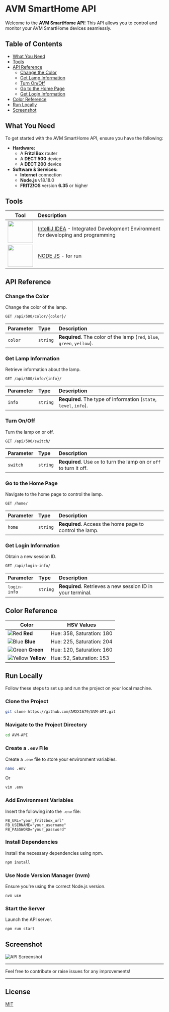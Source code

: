 # AVM SmartHome API

Welcome to the **AVM SmartHome API**! This API allows you to control and monitor your AVM SmartHome devices seamlessly.

## Table of Contents

- [What You Need](#what-you-need)
- [Tools](#tools)
- [API Reference](#api-reference)
  - [Change the Color](#change-the-color)
  - [Get Lamp Information](#get-lamp-information)
  - [Turn On/Off](#turn-onoff)
  - [Go to the Home Page](#go-to-the-home-page)
  - [Get Login Information](#get-login-information)
- [Color Reference](#color-reference)
- [Run Locally](#run-locally)
- [Screenshot](#screenshot)

## What You Need

To get started with the AVM SmartHome API, ensure you have the following:

- **Hardware:**
  - A **Fritz!Box** router
  - A **DECT 500** device
  - A **DECT 200** device
- **Software & Services:**
  - **Internet** connection
  - **Node.js** v18.18.0
  - **FRITZ!OS** version **6.35** or higher

## Tools

| Tool | Description |
| --- | :--- |
| <img src="https://www.qbssoftware.de/wp-content/uploads/2022/07/JetBrains-Intellij-IDEA.png" width="80" height="70"> | [IntelliJ IDEA](https://www.jetbrains.com/idea/) - Integrated Development Environment for developing and programming |
| <img src="https://encrypted-tbn0.gstatic.com/images?q=tbn:ANd9GcRYrNVwxlBhUzwBd6H4YqdJckckasr4N6PjQw&s" width="80" height="70"> | [NODE JS]([https://www.jetbrains.com/idea/](https://nodejs.org/en)) - for run |

## API Reference

### Change the Color

Change the color of the lamp.

```http
GET /api/500/color/{color}/
```

| Parameter | Type   | Description                                                 |
| :-------- | :----- | :---------------------------------------------------------- |
| `color`   | `string` | **Required**. The color of the lamp (`red`, `blue`, `green`, `yellow`). |

### Get Lamp Information

Retrieve information about the lamp.

```http
GET /api/500/info/{info}/
```

| Parameter | Type     | Description                                         |
| :-------- | :------- | :-------------------------------------------------- |
| `info`    | `string` | **Required**. The type of information (`state`, `level`, `info`). |

### Turn On/Off

Turn the lamp on or off.

```http
GET /api/500/switch/
```

| Parameter | Type     | Description                                        |
| :-------- | :------- | :------------------------------------------------- |
| `switch`  | `string` | **Required**. Use `on` to turn the lamp on or `off` to turn it off. |

### Go to the Home Page

Navigate to the home page to control the lamp.

```http
GET /home/
```

| Parameter | Type     | Description                                        |
| :-------- | :------- | :------------------------------------------------- |
| `home`    | `string` | **Required**. Access the home page to control the lamp. |

### Get Login Information

Obtain a new session ID.

```http
GET /api/login-info/
```

| Parameter     | Type     | Description                                                |
| :------------ | :------- | :--------------------------------------------------------- |
| `login-info`  | `string` | **Required**. Retrieves a new session ID in your terminal. |

## Color Reference

| Color  | HSV Values |
| ------ | ---------- |
| ![Red](https://via.placeholder.com/10/ff0000?text=+) **Red** | Hue: 358, Saturation: 180 |
| ![Blue](https://via.placeholder.com/10/00aaff?text=+) **Blue** | Hue: 225, Saturation: 204 |
| ![Green](https://via.placeholder.com/10/3fd800?text=+) **Green** | Hue: 120, Saturation: 160 |
| ![Yellow](https://via.placeholder.com/10/e8e400?text=+) **Yellow** | Hue: 52, Saturation: 153  |

## Run Locally

Follow these steps to set up and run the project on your local machine.

### Clone the Project

```bash
git clone https://github.com/AMXX1679/AVM-API.git
```

### Navigate to the Project Directory

```bash
cd AVM-API
```

### Create a `.env` File

Create a `.env` file to store your environment variables.

```bash
nano .env
```

Or

```bash
vim .env
```

### Add Environment Variables

Insert the following into the `.env` file:

```env
FB_URL="your_fritzbox_url"
FB_USERNAME="your_username"
FB_PASSWORD="your_password"
```

### Install Dependencies

Install the necessary dependencies using npm.

```bash
npm install
```

### Use Node Version Manager (nvm)

Ensure you're using the correct Node.js version.

```bash
nvm use
```

### Start the Server

Launch the API server.

```bash
npm run start
```

## Screenshot

![API Screenshot](https://github.com/AMXX1679/AVM-FRITZ-SMARTHOME-API/blob/master/Bildschirmfoto%20vom%202023-10-13%2010-36-10.png?raw=true)

---

Feel free to contribute or raise issues for any improvements!

---

## License

[MIT](LICENSE)
